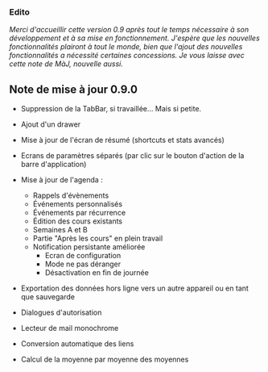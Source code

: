 ### Edito

_Merci d'accueillir cette version 0.9 après tout le temps nécessaire à son développement et à sa mise en fonctionnement. J'espère que les nouvelles fonctionnalités plairont à tout le monde, bien que l'ajout des nouvelles fonctionnalités a nécessité certaines concessions. Je vous laisse avec cette note de MàJ, nouvelle aussi._

## Note de mise à jour 0.9.0

- Suppression de la TabBar, si travaillée... Mais si petite.

- Ajout d'un drawer

- Mise à jour de l'écran de résumé (shortcuts et stats avancés)

- Ecrans de paramètres séparés (par clic sur le bouton d'action de la barre d'application)

- Mise à jour de l'agenda :

  - Rappels d'évènements
  - Événements personnalisés
  - Événements par récurrence
  - Édition des cours existants
  - Semaines A et B
  - Partie "Après les cours" en plein travail
  - Notification persistante améliorée
    - Ecran de configuration
    - Mode ne pas déranger
    - Désactivation en fin de journée

- Exportation des données hors ligne vers un autre appareil ou en tant que sauvegarde

- Dialogues d'autorisation

- Lecteur de mail monochrome

- Conversion automatique des liens

- Calcul de la moyenne par moyenne des moyennes
